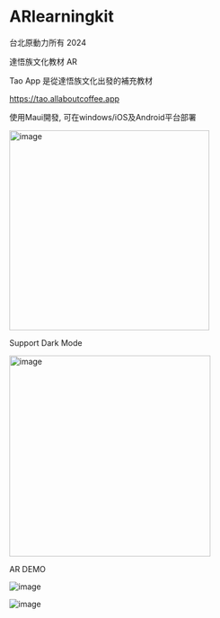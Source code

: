 # ARlearningkit
台北原動力所有 2024

達悟族文化教材 AR

Tao App 是從達悟族文化出發的補充教材

https://tao.allaboutcoffee.app

使用Maui開發, 可在windows/iOS及Android平台部署

<img width="356" alt="image" src="https://github.com/user-attachments/assets/6a98d1f1-5ae9-4bce-886e-1a010b577550">

Support Dark Mode

<img width="358" alt="image" src="https://github.com/user-attachments/assets/4c41d714-9453-4fde-8d49-f848eee38c24">

AR DEMO

![image](https://github.com/user-attachments/assets/98e50e8a-36d0-45de-9f0d-c60d50684ba5)


![image](https://github.com/user-attachments/assets/c01071d8-7e22-4698-a206-e1603bd9a9e1)



